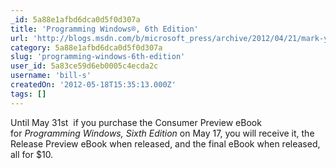 ```yaml
---
_id: 5a88e1afbd6dca0d5f0d307a
title: 'Programming Windows®, 6th Edition'
url: 'http://blogs.msdn.com/b/microsoft_press/archive/2012/04/21/mark-your-calendars-programming-windows-sixth-edition-is-coming.aspx'
category: 5a88e1afbd6dca0d5f0d307a
slug: 'programming-windows-6th-edition'
user_id: 5a83ce59d6eb0005c4ecda2c
username: 'bill-s'
createdOn: '2012-05-18T15:35:13.000Z'
tags: []
---
```


Until May 31st  if you purchase the Consumer Preview eBook for <em>Programming Windows, Sixth Edition</em> on May 17, you will receive it, the Release Preview eBook when released, and the final eBook when released, all for $10.
